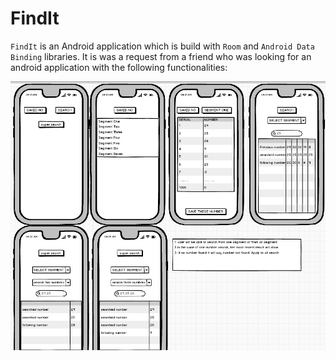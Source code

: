 # FindIt
`FindIt` is an Android application which is build with `Room` and `Android Data Binding` libraries. It is was a request from a friend who was looking for an android application with the following functionalities:

![Screenshot of requirements of FindIt](https://raw.githubusercontent.com/Roaim/FindIt/master/37271066_1845469965540017_8796878223834087424_n.png)
